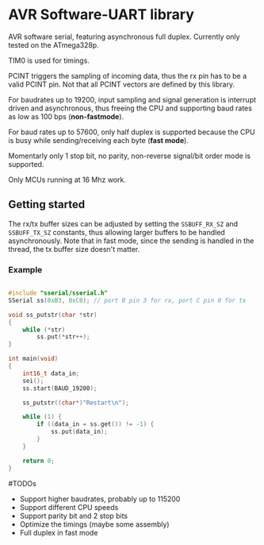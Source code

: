 # AVR Software-UART library

AVR software serial, featuring asynchronous full duplex. Currently only tested on the ATmega328p.

TIM0 is used for timings. 

PCINT triggers the sampling of incoming data, thus the rx pin has to be a valid PCINT pin. Not that all PCINT vectors are defined by this library.

For baudrates up to 19200, input sampling and signal generation is interrupt driven and asynchronous, thus freeing the CPU and supporting baud rates as low as 100 bps (__non-fastmode__). 

For baud rates up to 57600, only half duplex is supported because the CPU is busy while sending/receiving each byte (__fast mode__).

Momentarly only 1 stop bit, no parity, non-reverse signal/bit order mode is supported.

Only MCUs running at 16 Mhz work.

## Getting started

The rx/tx buffer sizes can be adjusted by setting the `SSBUFF_RX_SZ` and `SSBUFF_TX_SZ` constants, thus allowing larger buffers to be handled asynchronously. Note that in fast mode, since the sending is handled in the thread, the tx buffer size doesn't matter.

### Example

```C

#include "sserial/sserial.h"
SSerial ss(0xB3, 0xC0); // port B pin 3 for rx, port C pin 0 for tx

void ss_putstr(char *str)
{
    while (*str)
        ss.put(*str++);
}

int main(void)
{
    int16_t data_in;
    sei();
    ss.start(BAUD_19200);

    ss_putstr((char*)"Restart\n");

    while (1) {
        if ((data_in = ss.get()) != -1) {
            ss.put(data_in);
        }
    }

    return 0;
}

```

#TODOs

* Support higher baudrates, probably up to 115200
* Support different CPU speeds
* Support parity bit and 2 stop bits
* Optimize the timings (maybe some assembly)
* Full duplex in fast mode